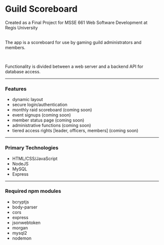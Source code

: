 # Guild Scoreboard

Created as a Final Project for 
MSSE 661 Web Software Development
at Regis University
<br>
<br>
<p>The app is a scoreboard for use by gaming guild administrators and members.</p>
<br>
<p>Functionality is divided between a web server and a backend API for database access.</p>

---


### Features
- dynamic layout
- secure login/authentication
- monthly raid scoreboard (coming soon)
- event signups (coming soon)
- member status page (coming soon)
- administrative functions (coming soon)
- tiered access rights [leader, officers, members] (coming soon)
---

  ### Primary Technologies
  - HTML/CSS/JavaScript
  - NodeJS
  - MySQL
  - Express
---
 
### Required npm modules
- bcryptjs
- body-parser
- cors
- express
- jsonwebtoken
- morgan
- mysql2
- nodemon
  
